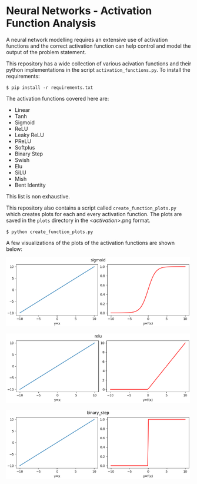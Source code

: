 # Neural Networks - Activation Function Analysis

A neural network modelling requires an extensive use of activation functions and the correct activation function can help control and model the output of the problem statement.

This repository has a wide collection of various acivation functions and their python implementations in the script  `activation_functions.py`.
To install the requirements:

```
$ pip install -r requirements.txt
```
The activation functions covered here are:
- Linear
- Tanh
- Sigmoid
- ReLU
- Leaky ReLU
- PReLU
- Softplus
- Binary Step
- Swish
- Elu
- SiLU
- Mish
- Bent Identity

This list is non exhaustive.

This repository also contains a script called `create_function_plots.py` which creates plots for each and every activation function. The plots are saved in the `plots` directory in the <*activation*>.png format.

```
$ python create_function_plots.py

```

A few visualizations of the plots of the activation functions are shown below:

<img src="plots/sigmoid.png" width='500px'/>

<br>
<br>
<img src="plots/relu.png" width='500px'/>
<br>
<br>
<img src="plots/binary_step.png" width='500px'>